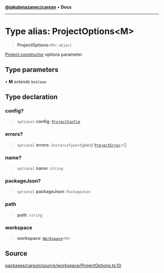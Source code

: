 [**@jakubmazanec/carson**](../README.md) • **Docs**

---

# Type alias: ProjectOptions\<M\>

> **ProjectOptions**\<`M`\>: `object`

[Project constructor](../classes/Project.md#constructors) options parameter.

## Type parameters

• **M** _extends_ `boolean`

## Type declaration

### config?

> `optional` **config**: [`ProjectConfig`](ProjectConfig.md)

### errors?

> `optional` **errors**: `InstanceType`\<_typeof_ [`ProjectError`](../variables/ProjectError.md)\>[]

### name?

> `optional` **name**: `string`

### packageJson?

> `optional` **packageJson**: `PackageJson`

### path

> **path**: `string`

### workspace

> **workspace**: [`Workspace`](../classes/Workspace.md)\<`M`\>

## Source

[packages/carson/source/workspace/ProjectOptions.ts:10](https://github.com/jakubmazanec/js-tools/blob/9580d5f68de35b95719fd49b679b2d5576d49582/packages/carson/source/workspace/ProjectOptions.ts#L10)
